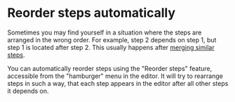 # Reorder steps automatically

Sometimes you may find yourself in a situation where the steps are arranged in the wrong order.
For example, step 2 depends on step 1, but step 1 is located after step 2.
This usually happens after [merging similar steps](merge_similar_steps.md).

You can automatically reorder steps using the "Reorder steps" feature,
accessible from the "hamburger" menu in the editor.
It will try to rearrange steps in such a way, 
that each step appears in the editor after all other steps it depends on.
